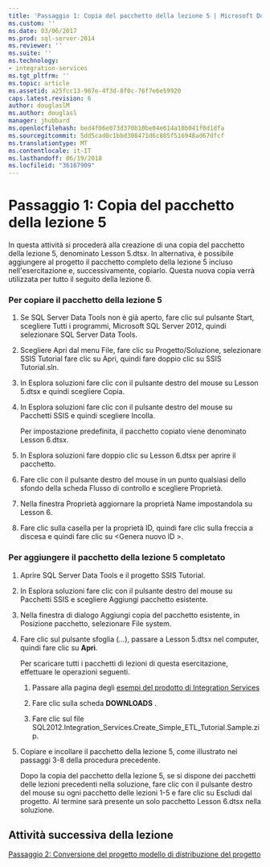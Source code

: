 ```yaml
---
title: 'Passaggio 1: Copia del pacchetto della lezione 5 | Microsoft Docs'
ms.custom: ''
ms.date: 03/06/2017
ms.prod: sql-server-2014
ms.reviewer: ''
ms.suite: ''
ms.technology:
- integration-services
ms.tgt_pltfrm: ''
ms.topic: article
ms.assetid: a25fcc13-987e-4f3d-8f0c-76f7e6e59920
caps.latest.revision: 6
author: douglaslM
ms.author: douglasl
manager: jhubbard
ms.openlocfilehash: bed4f06e073d370b10be04e614a18b041f0d1dfa
ms.sourcegitcommit: 5dd5cad0c1bbd308471d6c885f516948ad67dfcf
ms.translationtype: MT
ms.contentlocale: it-IT
ms.lasthandoff: 06/19/2018
ms.locfileid: "36167909"
---
```

# <a name="step-1-copying-the-lesson-5-package"></a>Passaggio 1: Copia del pacchetto della lezione 5
  In questa attività si procederà alla creazione di una copia del pacchetto della lezione 5, denominato Lesson 5.dtsx. In alternativa, è possibile aggiungere al progetto il pacchetto completo della lezione 5 incluso nell'esercitazione e, successivamente, copiarlo. Questa nuova copia verrà utilizzata per tutto il seguito della lezione 6.  
  
### <a name="to-copy-the-lesson-5-package"></a>Per copiare il pacchetto della lezione 5  
  
1.  Se SQL Server Data Tools non è già aperto, fare clic sul pulsante Start, scegliere Tutti i programmi, Microsoft SQL Server 2012, quindi selezionare SQL Server Data Tools.  
  
2.  Scegliere Apri dal menu File, fare clic su Progetto/Soluzione, selezionare SSIS Tutorial fare clic su Apri, quindi fare doppio clic su SSIS Tutorial.sln.  
  
3.  In Esplora soluzioni fare clic con il pulsante destro del mouse su Lesson 5.dtsx e quindi scegliere Copia.  
  
4.  In Esplora soluzioni fare clic con il pulsante destro del mouse su Pacchetti SSIS e quindi scegliere Incolla.  
  
     Per impostazione predefinita, il pacchetto copiato viene denominato Lesson 6.dtsx.  
  
5.  In Esplora soluzioni fare doppio clic su Lesson 6.dtsx per aprire il pacchetto.  
  
6.  Fare clic con il pulsante destro del mouse in un punto qualsiasi dello sfondo della scheda Flusso di controllo e scegliere Proprietà.  
  
7.  Nella finestra Proprietà aggiornare la proprietà Name impostandola su Lesson 6.  
  
8.  Fare clic sulla casella per la proprietà ID, quindi fare clic sulla freccia a discesa e quindi fare clic su \<Genera nuovo ID >.  
  
### <a name="to-add-the-completed-lesson-5-package"></a>Per aggiungere il pacchetto della lezione 5 completato  
  
1.  Aprire SQL Server Data Tools e il progetto SSIS Tutorial.  
  
2.  In Esplora soluzioni fare clic con il pulsante destro del mouse su Pacchetti SSIS e scegliere Aggiungi pacchetto esistente.  
  
3.  Nella finestra di dialogo Aggiungi copia del pacchetto esistente, in Posizione pacchetto, selezionare File system.  
  
4.  Fare clic sul pulsante sfoglia (…), passare a Lesson 5.dtsx nel computer, quindi fare clic su **Apri**.  
  
     Per scaricare tutti i pacchetti di lezioni di questa esercitazione, effettuare le operazioni seguenti.  
  
    1.  Passare alla pagina degli [esempi del prodotto di Integration Services](http://go.microsoft.com/fwlink/?LinkId=275027)  
  
    2.  Fare clic sulla scheda **DOWNLOADS** .  
  
    3.  Fare clic sul file SQL2012.Integration_Services.Create_Simple_ETL_Tutorial.Sample.zip.  
  
5.  Copiare e incollare il pacchetto della lezione 5, come illustrato nei passaggi 3-8 della procedura precedente.  
  
     Dopo la copia del pacchetto della lezione 5, se si dispone dei pacchetti delle lezioni precedenti nella soluzione, fare clic con il pulsante destro del mouse su ogni pacchetto delle lezioni 1-5 e fare clic su Escludi dal progetto. Al termine sarà presente un solo pacchetto Lesson 6.dtsx nella soluzione.  
  
## <a name="next-task-in-lesson"></a>Attività successiva della lezione  
 [Passaggio 2: Conversione del progetto modello di distribuzione del progetto](lesson-6-2-converting-the-project-to-the-project-deployment-model.md)  
  
  